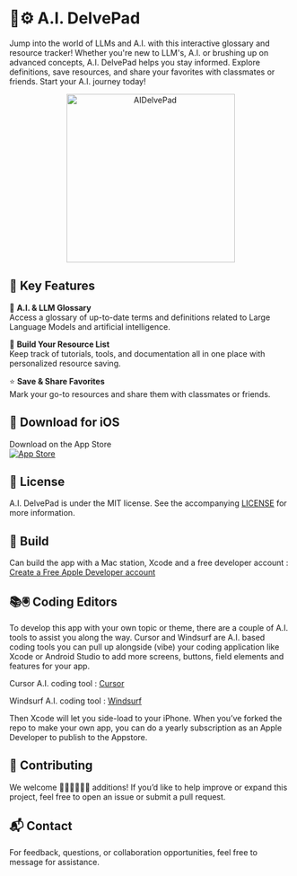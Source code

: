 # 📘⚙️ A.I. DelvePad 
Jump into the world of LLMs and A.I. with this interactive glossary and resource tracker! Whether you're new to LLM's, A.I. or brushing up on advanced concepts, A.I. DelvePad  helps you stay informed. Explore definitions, save resources, and share your favorites with classmates or friends. Start your A.I. journey today!

<p align="center">
  <img alt="AIDelvePad" title="AIDelvePad" src="screenshots/DelvePadScroll1.gif" width=300>
</p>

## 🚀 Key Features

📘 **A.I. & LLM Glossary**  
Access a glossary of up-to-date terms and definitions related to Large Language Models and artificial intelligence.

📂 **Build Your Resource List**  
Keep track of tutorials, tools, and documentation all in one place with personalized resource saving.

⭐ **Save & Share Favorites**  
Mark your go-to resources and share them with classmates or friends.

## 📱 Download for iOS

Download on the App Store  
[![App Store](https://developer.apple.com/assets/elements/badges/download-on-the-app-store.svg)](https://apps.apple.com/us/app/a-i-delvepad/id6743481267)

## 📝 License

A.I. DelvePad is under the MIT license. See the accompanying [LICENSE](LICENSE) for more information.

##  🔧 Build
Can build the app with a Mac station, Xcode and a free developer account : [Create a Free Apple Developer account](https://www.appypie.com/blog/how-to-create-a-free-apple-developer-account)

## 📚🖲️ Coding Editors 
To develop this app with your own topic or theme, there are a couple of A.I. tools to assist you along the way.  Cursor and Windsurf are A.I. based coding tools you can pull up alongside (vibe) your coding application like Xcode or Android Studio to add more screens, buttons, field elements and features for your app. 

Cursor A.I. coding tool : 
[Cursor](https://www.cursor.com)

Windsurf A.I. coding tool : 
[Windsurf](https://windsurf.com)

Then Xcode will let you side-load to your iPhone. When you’ve forked the repo to make your own app, you can do a yearly subscription as an Apple Developer to publish to the Appstore. 

## 🤝 Contributing

We welcome 👩🏾‍💻👨🏾‍💻 additions! If you’d like to help improve or expand this project, feel free to open an issue or submit a pull request.

## 📬 Contact

For feedback, questions, or collaboration opportunities, feel free to message for assistance.
